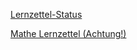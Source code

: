 <a href="https://niklas-lernzettel.netlify.app" target="_blank"> Lernzettel-Status </a>

<a href="https://niklas-lernzettel-mathe-3kv4.netlify.app" target="_blank"> Mathe Lernzettel (Achtung!) </a>

